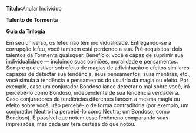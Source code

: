 **Titulo**:Anular Indivíduo

**Talento de Tormenta**

**Guia da Trilogia**

 Em seu universo, os lefeu não têm individualidade. Entregando-se à corrupção lefeu, você também está perdendo a sua. Pré-requisitos: dois talentos da Tormenta quaisquer. Benefício: você é capaz de suprimir sua individualidade — incluindo suas opiniões, moralidade e pensamentos. Sempre que estiver sob efeito de magias de adivinhação e efeitos similares capazes de detectar sua tendência, seus pensamentos, suas mentiras, etc., você simula a tendência e pensamentos do usuário da magia ou efeito. Por exemplo, caso um conjurador Bondoso lance detectar o mal sobre você, irá percebê-lo como Bondoso, independente de sua tendência verdadeira. Caso conjuradores de tendências diferentes lancem a mesma magia ou efeito sobre você, irão percebê-lo de forma contraditória (por exemplo, um conjurador Neutro irá percebê-lo como Neutro; um Bondoso, como Bondoso). É possível que notem esse fenômeno comparando suas impressões, mas cada um terá certeza do que notou.